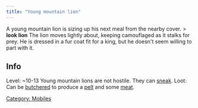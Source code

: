 ```yaml
---
title: "Young mountain lion"
---
```


A young mountain lion is sizing up his next meal from the nearby
cover.
\> **look lion**
The lion moves lightly about, keeping camouflaged as it stalks for prey.
He is
dressed in a fur coat fit for a king, but he doesn't seem willing to
part with
it.

## Info

Level: ~10-13 Young mountain lions are not hostile. They can
[sneak](sneak "wikilink"). Loot: Can be [butchered](butcher "wikilink")
to produce a [pelt](a_fine_lion_pelt "wikilink") and some
[meat](meat "wikilink").

[Category: Mobiles](Category:_Mobiles "wikilink")
